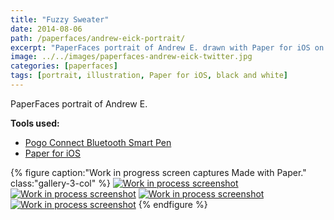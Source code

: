```yaml
---
title: "Fuzzy Sweater"
date: 2014-08-06
path: /paperfaces/andrew-eick-portrait/
excerpt: "PaperFaces portrait of Andrew E. drawn with Paper for iOS on an iPad."
image: ../../images/paperfaces-andrew-eick-twitter.jpg
categories: [paperfaces]
tags: [portrait, illustration, Paper for iOS, black and white]
---
```


PaperFaces portrait of Andrew E.

**Tools used:**

- [Pogo Connect Bluetooth Smart Pen](https://www.amazon.com/gp/product/B009K448L4/ref=as_li_ss_tl?ie=UTF8&camp=1789&creative=390957&creativeASIN=B009K448L4&linkCode=as2&tag=mademist-20)
- [Paper for iOS](https://paper.bywetransfer.com/)

{% figure caption:"Work in progress screen captures Made with Paper." class:"gallery-3-col" %}
[![Work in process screenshot](../../images/paperfaces-andrew-eick-process-1-600.jpg)](../../images/paperfaces-andrew-eick-process-1-lg.jpg) [![Work in process screenshot](../../images/paperfaces-andrew-eick-process-2-600.jpg)](../../images/paperfaces-andrew-eick-process-2-lg.jpg) [![Work in process screenshot](../../images/paperfaces-andrew-eick-process-3-600.jpg)](../../images/paperfaces-andrew-eick-process-3-lg.jpg) [![Work in process screenshot](../../images/paperfaces-andrew-eick-process-4-600.jpg)](../../images/paperfaces-andrew-eick-process-4-lg.jpg)
{% endfigure %}
